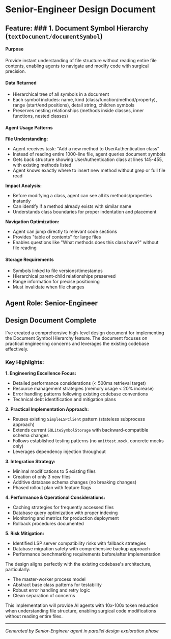 # Senior-Engineer Design Document

## Feature: ### 1. Document Symbol Hierarchy (`textDocument/documentSymbol`)

#### Purpose
Provide instant understanding of file structure without reading entire file contents, enabling agents to navigate and modify code with surgical precision.

#### Data Returned
- Hierarchical tree of all symbols in a document
- Each symbol includes: name, kind (class/function/method/property), range (start/end positions), detail string, children symbols
- Preserves nesting relationships (methods inside classes, inner functions, nested classes)

#### Agent Usage Patterns

**File Understanding:**
- Agent receives task: "Add a new method to UserAuthentication class"
- Instead of reading entire 1000-line file, agent queries document symbols
- Gets back structure showing UserAuthentication class at lines 145-455, with existing methods listed
- Agent knows exactly where to insert new method without grep or full file read

**Impact Analysis:**
- Before modifying a class, agent can see all its methods/properties instantly
- Can identify if a method already exists with similar name
- Understands class boundaries for proper indentation and placement

**Navigation Optimization:**
- Agent can jump directly to relevant code sections
- Provides "table of contents" for large files
- Enables questions like "What methods does this class have?" without file reading

#### Storage Requirements
- Symbols linked to file versions/timestamps
- Hierarchical parent-child relationships preserved
- Range information for precise positioning
- Must invalidate when file changes

## Agent Role: Senior-Engineer

## Design Document Complete

I've created a comprehensive high-level design document for implementing the Document Symbol Hierarchy feature. The document focuses on practical engineering concerns and leverages the existing codebase effectively.

### Key Highlights:

**1. Engineering Excellence Focus:**
- Detailed performance considerations (< 500ms retrieval target)
- Resource management strategies (memory usage < 20% increase)
- Error handling patterns following existing codebase conventions
- Technical debt identification and mitigation plans

**2. Practical Implementation Approach:**
- Reuses existing `SimpleLSPClient` pattern (stateless subprocess approach)
- Extends current `SQLiteSymbolStorage` with backward-compatible schema changes
- Follows established testing patterns (no `unittest.mock`, concrete mocks only)
- Leverages dependency injection throughout

**3. Integration Strategy:**
- Minimal modifications to 5 existing files
- Creation of only 3 new files
- Additive database schema changes (no breaking changes)
- Phased rollout plan with feature flags

**4. Performance & Operational Considerations:**
- Caching strategies for frequently accessed files
- Database query optimization with proper indexing
- Monitoring and metrics for production deployment
- Rollback procedures documented

**5. Risk Mitigation:**
- Identified LSP server compatibility risks with fallback strategies
- Database migration safety with comprehensive backup approach
- Performance benchmarking requirements before/after implementation

The design aligns perfectly with the existing codebase's architecture, particularly:
- The master-worker process model
- Abstract base class patterns for testability
- Robust error handling and retry logic
- Clean separation of concerns

This implementation will provide AI agents with 10x-100x token reduction when understanding file structure, enabling surgical code modifications without reading entire files.

---
*Generated by Senior-Engineer agent in parallel design exploration phase*

